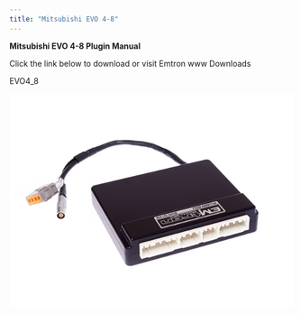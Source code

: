 ```yaml
---
title: "Mitsubishi EVO 4-8"
---
```


**Mitsubishi EVO 4-8 Plugin Manual**


Click the link below to download or visit Emtron www Downloads


EVO4\_8

[![Image](</img/NewItem680.png>)](<https://emtron.world/download/2558/> "target=\"\_blank\"")
